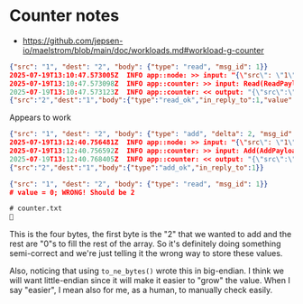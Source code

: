 # Counter notes

- https://github.com/jepsen-io/maelstrom/blob/main/doc/workloads.md#workload-g-counter

```json
{"src": "1", "dest": "2", "body": {"type": "read", "msg_id": 1}}
2025-07-19T13:10:47.573005Z  INFO app::node: >> input: "{\"src\": \"1\", \"dest\": \"2\", \"body\": {\"type\": \"read\", \"msg_id\": 1}}"
2025-07-19T13:10:47.573098Z  INFO app::counter: >> input: Read(ReadPayload { src: "1", dest: "2", body: ReadReqBody { typ: "read", msg_id: 1 } })
2025-07-19T13:10:47.573123Z  INFO app::counter: << output: "{\"src\":\"2\",\"dest\":\"1\",\"body\":{\"type\":\"read_ok\",\"in_reply_to\":1,\"value\":0}}\n"
{"src":"2","dest":"1","body":{"type":"read_ok","in_reply_to":1,"value":0}}
```

Appears to work

```json
{"src": "1", "dest": "2", "body": {"type": "add", "delta": 2, "msg_id": 1}}
2025-07-19T13:12:40.756481Z  INFO app::node: >> input: "{\"src\": \"1\", \"dest\": \"2\", \"body\": {\"type\": \"add\", \"delta\": 2, \"msg_id\": 1}}"
2025-07-19T13:12:40.756592Z  INFO app::counter: >> input: Add(AddPayload { src: "1", dest: "2", body: AddReqBody { typ: "add", msg_id: 1, delta: 2 } })
2025-07-19T13:12:40.768405Z  INFO app::counter: << output: "{\"src\":\"2\",\"dest\":\"1\",\"body\":{\"type\":\"add_ok\",\"in_reply_to\":1}}\n"
{"src":"2","dest":"1","body":{"type":"add_ok","in_reply_to":1}}
```

```json
{"src": "1", "dest": "2", "body": {"type": "read", "msg_id": 1}}
# value = 0; WRONG! Should be 2
```

```txt
# counter.txt
   
```

This is the four bytes, the first byte is the "2" that we wanted to add and the
rest are "0"s to fill the rest of the array. So it's definitely doing something
semi-correct and we're just telling it the wrong way to store these values.

Also, noticing that using `to_ne_bytes()` wrote this in big-endian. I think we will
want little-endian since it will make it easier to "grow" the value. When I say
"easier", I mean also for me, as a human, to manually check easily.
